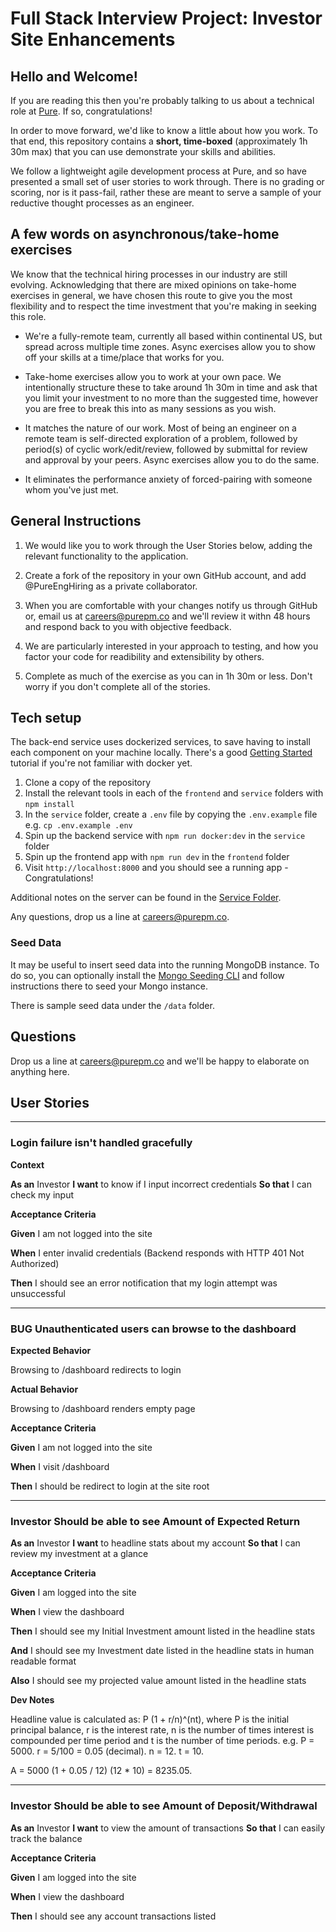 # Full Stack Interview Project: Investor Site Enhancements

## Hello and Welcome!

If you are reading this then you're probably talking to us about a technical role at [Pure](https://purepm.co). If so, congratulations!

In order to move forward, we'd like to know a little about how you work. To that end, this repository contains a **short, time-boxed** (approximately 1h 30m max) that you can use demonstrate your skills and abilities.

We follow a lightweight agile development process at Pure, and so have presented a small set of user stories to work through. There is no grading or scoring, nor is it pass-fail, rather these are meant to serve a sample of your reductive thought processes as an engineer.

## A few words on asynchronous/take-home exercises

We know that the technical hiring processes in our industry are still evolving. Acknowledging that there are mixed opinions on take-home exercises in general, we have chosen this route to give you the most flexibility and to respect the time investment that you're making in seeking this role.

*  We're a fully-remote team, currently all based within continental US, but spread across multiple time zones. Async exercises allow you to show off your skills at a time/place that works for you.

*  Take-home exercises allow you to work at your own pace. We intentionally structure these to take around 1h 30m in time and ask that you limit your investment to no more than the suggested time, however you are free to break this into as many sessions as you wish.

* It matches the nature of our work. Most of being an engineer on a remote team is self-directed exploration of a problem, followed by period(s) of cyclic work/edit/review, followed by submittal for review and approval by your peers. Async exercises allow you to do the same.

* It eliminates the performance anxiety of forced-pairing with someone whom you've just met.

## General Instructions

1. We would like you to work through the User Stories below, adding the relevant functionality to the application.

2. Create a fork of the repository in your own GitHub account, and add @PureEngHiring as a private collaborator.

3. When you are comfortable with your changes notify us through GitHub or, email us at careers@purepm.co and we'll review it withn 48 hours and respond back to you with objective feedback.

4. We are particularly interested in your approach to testing, and how you factor your code for readibility and extensibility by others.

5. Complete as much of the exercise as you can in 1h 30m or less. Don't worry if you don't complete all of the stories.

## Tech setup

The back-end service uses dockerized services, to save having to install each component on your machine locally. There's a good [Getting Started](https://www.docker.com/get-started) tutorial if you're not familiar with docker yet.

1. Clone a copy of the repository
2. Install the relevant tools in each of the `frontend` and `service` folders with `npm install`
3. In the `service` folder, create a `.env` file by copying the `.env.example` file e.g. `cp .env.example .env`
4. Spin up the backend service with `npm run docker:dev` in the `service` folder
5. Spin up the frontend app with `npm run dev` in the `frontend` folder
6. Visit `http://localhost:8000` and you should see a running app - Congratulations!

Additional notes on the server can be found in the [Service Folder](/service/README.md).

Any questions, drop us a line at careers@purepm.co.

### Seed Data

It may be useful to insert seed data into the running MongoDB instance. To do so, you can optionally install the [Mongo Seeding CLI](https://github.com/pkosiec/mongo-seeding/tree/master/cli) and follow instructions there to seed your Mongo instance.

There is sample seed data under the `/data` folder.

## Questions

Drop us a line at careers@purepm.co and we'll be happy to elaborate on anything here.

## User Stories
---
### Login failure isn't handled gracefully
**Context**

**As an** Investor
**I want** to know if I input incorrect credentials
**So that** I can check my input

**Acceptance Criteria**

**Given** I am not logged into the site

**When** I enter invalid credentials (Backend responds with HTTP 401 Not Authorized)

**Then** I should see an error notification that my login attempt was unsuccessful

---
### BUG Unauthenticated users can browse to the dashboard
**Expected Behavior**

Browsing to /dashboard redirects to login

**Actual Behavior**

Browsing to /dashboard renders empty page

**Acceptance Criteria**

**Given** I am not logged into the site

**When** I visit /dashboard

**Then** I should be redirect to login at the site root

---
### Investor Should be able to see Amount of Expected Return

**As an** Investor
**I want** to headline stats about my account
**So that** I can review my investment at a glance

**Acceptance Criteria**

**Given** I am logged into the site

**When** I view the dashboard

**Then** I should see my Initial Investment amount listed in the headline stats

**And** I should see my Investment date listed in the headline stats in human readable format

**Also** I should see my projected value amount listed in the headline stats

**Dev Notes**

Headline value is calculated as:  P (1 + r/n)^(nt), where P is the initial principal balance, r is the interest rate, n is the number of times interest is compounded per time period and t is the number of time periods. e.g.
P = 5000.
r = 5/100 = 0.05 (decimal).
n = 12.
t = 10.

A = 5000 (1 + 0.05 / 12) (12 * 10) = 8235.05.

---
### Investor Should be able to see Amount of Deposit/Withdrawal

**As an** Investor
**I want** to view the amount of transactions
**So that** I can easily track the balance

**Acceptance Criteria**

**Given** I am logged into the site

**When** I view the dashboard

**Then** I should see any account transactions listed

